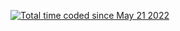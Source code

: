 <!--
**MMavrick23/MMavrick23** is a ✨ _special_ ✨ repository because its `README.md` (this file) appears on your GitHub profile.

Here are some ideas to get you started:

- 🔭 I’m currently working on ...
- 🌱 I’m currently learning ...
- 👯 I’m looking to collaborate on ...
- 🤔 I’m looking for help with ...
- 💬 Ask me about ...
- 📫 How to reach me: ...
- 😄 Pronouns: ...
- ⚡ Fun fact: ...
-->

<a href="https://wakatime.com/@c9182ebd-801b-4557-95b0-f08284497c11"><img src="https://wakatime.com/badge/user/c9182ebd-801b-4557-95b0-f08284497c11.svg" alt="Total time coded since May 21 2022" /></a>
